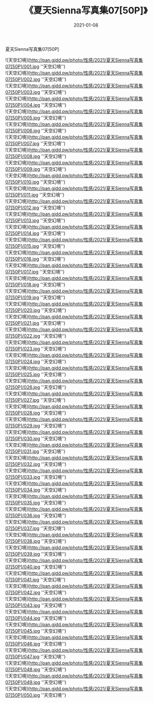 ﻿---
layout: post
title:  《夏天Sienna写真集07[50P]》
date:   2021-01-08
img: http://pan.gjdd.pw/photo/性感/2021/夏天Sienna写真集07[50P]/000.jpg
categories: [美女, 性感, 泳衣]
---

夏天Sienna写真集07[50P]



![天空幻境](http://pan.gjdd.pw/photo/性感/2021/夏天Sienna写真集07[50P]/001.jpg ''天空幻境'') <br>
![天空幻境](http://pan.gjdd.pw/photo/性感/2021/夏天Sienna写真集07[50P]/002.jpg ''天空幻境'') <br>
![天空幻境](http://pan.gjdd.pw/photo/性感/2021/夏天Sienna写真集07[50P]/003.jpg ''天空幻境'') <br>
![天空幻境](http://pan.gjdd.pw/photo/性感/2021/夏天Sienna写真集07[50P]/004.jpg ''天空幻境'') <br>
![天空幻境](http://pan.gjdd.pw/photo/性感/2021/夏天Sienna写真集07[50P]/005.jpg ''天空幻境'') <br>
![天空幻境](http://pan.gjdd.pw/photo/性感/2021/夏天Sienna写真集07[50P]/006.jpg ''天空幻境'') <br>
![天空幻境](http://pan.gjdd.pw/photo/性感/2021/夏天Sienna写真集07[50P]/007.jpg ''天空幻境'') <br>
![天空幻境](http://pan.gjdd.pw/photo/性感/2021/夏天Sienna写真集07[50P]/008.jpg ''天空幻境'') <br>
![天空幻境](http://pan.gjdd.pw/photo/性感/2021/夏天Sienna写真集07[50P]/009.jpg ''天空幻境'') <br>
![天空幻境](http://pan.gjdd.pw/photo/性感/2021/夏天Sienna写真集07[50P]/010.jpg ''天空幻境'') <br>
![天空幻境](http://pan.gjdd.pw/photo/性感/2021/夏天Sienna写真集07[50P]/011.jpg ''天空幻境'') <br>
![天空幻境](http://pan.gjdd.pw/photo/性感/2021/夏天Sienna写真集07[50P]/012.jpg ''天空幻境'') <br>
![天空幻境](http://pan.gjdd.pw/photo/性感/2021/夏天Sienna写真集07[50P]/013.jpg ''天空幻境'') <br>
![天空幻境](http://pan.gjdd.pw/photo/性感/2021/夏天Sienna写真集07[50P]/014.jpg ''天空幻境'') <br>
![天空幻境](http://pan.gjdd.pw/photo/性感/2021/夏天Sienna写真集07[50P]/015.jpg ''天空幻境'') <br>
![天空幻境](http://pan.gjdd.pw/photo/性感/2021/夏天Sienna写真集07[50P]/016.jpg ''天空幻境'') <br>
![天空幻境](http://pan.gjdd.pw/photo/性感/2021/夏天Sienna写真集07[50P]/017.jpg ''天空幻境'') <br>
![天空幻境](http://pan.gjdd.pw/photo/性感/2021/夏天Sienna写真集07[50P]/018.jpg ''天空幻境'') <br>
![天空幻境](http://pan.gjdd.pw/photo/性感/2021/夏天Sienna写真集07[50P]/019.jpg ''天空幻境'') <br>
![天空幻境](http://pan.gjdd.pw/photo/性感/2021/夏天Sienna写真集07[50P]/020.jpg ''天空幻境'') <br>
![天空幻境](http://pan.gjdd.pw/photo/性感/2021/夏天Sienna写真集07[50P]/021.jpg ''天空幻境'') <br>
![天空幻境](http://pan.gjdd.pw/photo/性感/2021/夏天Sienna写真集07[50P]/022.jpg ''天空幻境'') <br>
![天空幻境](http://pan.gjdd.pw/photo/性感/2021/夏天Sienna写真集07[50P]/023.jpg ''天空幻境'') <br>
![天空幻境](http://pan.gjdd.pw/photo/性感/2021/夏天Sienna写真集07[50P]/024.jpg ''天空幻境'') <br>
![天空幻境](http://pan.gjdd.pw/photo/性感/2021/夏天Sienna写真集07[50P]/025.jpg ''天空幻境'') <br>
![天空幻境](http://pan.gjdd.pw/photo/性感/2021/夏天Sienna写真集07[50P]/026.jpg ''天空幻境'') <br>
![天空幻境](http://pan.gjdd.pw/photo/性感/2021/夏天Sienna写真集07[50P]/027.jpg ''天空幻境'') <br>
![天空幻境](http://pan.gjdd.pw/photo/性感/2021/夏天Sienna写真集07[50P]/028.jpg ''天空幻境'') <br>
![天空幻境](http://pan.gjdd.pw/photo/性感/2021/夏天Sienna写真集07[50P]/029.jpg ''天空幻境'') <br>
![天空幻境](http://pan.gjdd.pw/photo/性感/2021/夏天Sienna写真集07[50P]/030.jpg ''天空幻境'') <br>
![天空幻境](http://pan.gjdd.pw/photo/性感/2021/夏天Sienna写真集07[50P]/031.jpg ''天空幻境'') <br>
![天空幻境](http://pan.gjdd.pw/photo/性感/2021/夏天Sienna写真集07[50P]/032.jpg ''天空幻境'') <br>
![天空幻境](http://pan.gjdd.pw/photo/性感/2021/夏天Sienna写真集07[50P]/033.jpg ''天空幻境'') <br>
![天空幻境](http://pan.gjdd.pw/photo/性感/2021/夏天Sienna写真集07[50P]/034.jpg ''天空幻境'') <br>
![天空幻境](http://pan.gjdd.pw/photo/性感/2021/夏天Sienna写真集07[50P]/035.jpg ''天空幻境'') <br>
![天空幻境](http://pan.gjdd.pw/photo/性感/2021/夏天Sienna写真集07[50P]/036.jpg ''天空幻境'') <br>
![天空幻境](http://pan.gjdd.pw/photo/性感/2021/夏天Sienna写真集07[50P]/037.jpg ''天空幻境'') <br>
![天空幻境](http://pan.gjdd.pw/photo/性感/2021/夏天Sienna写真集07[50P]/038.jpg ''天空幻境'') <br>
![天空幻境](http://pan.gjdd.pw/photo/性感/2021/夏天Sienna写真集07[50P]/039.jpg ''天空幻境'') <br>
![天空幻境](http://pan.gjdd.pw/photo/性感/2021/夏天Sienna写真集07[50P]/040.jpg ''天空幻境'') <br>
![天空幻境](http://pan.gjdd.pw/photo/性感/2021/夏天Sienna写真集07[50P]/041.jpg ''天空幻境'') <br>
![天空幻境](http://pan.gjdd.pw/photo/性感/2021/夏天Sienna写真集07[50P]/042.jpg ''天空幻境'') <br>
![天空幻境](http://pan.gjdd.pw/photo/性感/2021/夏天Sienna写真集07[50P]/043.jpg ''天空幻境'') <br>
![天空幻境](http://pan.gjdd.pw/photo/性感/2021/夏天Sienna写真集07[50P]/044.jpg ''天空幻境'') <br>
![天空幻境](http://pan.gjdd.pw/photo/性感/2021/夏天Sienna写真集07[50P]/045.jpg ''天空幻境'') <br>
![天空幻境](http://pan.gjdd.pw/photo/性感/2021/夏天Sienna写真集07[50P]/046.jpg ''天空幻境'') <br>
![天空幻境](http://pan.gjdd.pw/photo/性感/2021/夏天Sienna写真集07[50P]/047.jpg ''天空幻境'') <br>
![天空幻境](http://pan.gjdd.pw/photo/性感/2021/夏天Sienna写真集07[50P]/048.jpg ''天空幻境'') <br>
![天空幻境](http://pan.gjdd.pw/photo/性感/2021/夏天Sienna写真集07[50P]/049.jpg ''天空幻境'') <br>
![天空幻境](http://pan.gjdd.pw/photo/性感/2021/夏天Sienna写真集07[50P]/050.jpg ''天空幻境'') <br>